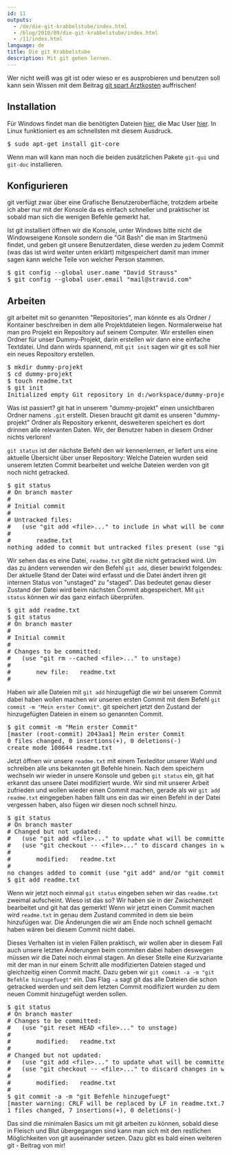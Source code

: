 ```yaml
---
id: 11
outputs:
  - /de/die-git-krabbelstube/index.html
  - /blog/2010/09/die-git-krabbelstube/index.html
  - /11/index.html
language: de
title: Die git Krabbelstube
description: Mit git gehen lernen.
---
```


<p>
Wer nicht weiß was git ist oder wieso er es ausprobieren und benutzen soll kann sein Wissen mit dem Beitrag <a href="http://stravid.com/blog/2010/09/git-spart-arztkosten/">git spart Arztkosten</a> auffrischen!
</p>
<h2>Installation</h2>
<p>
Für Windows findet man die benötigten Dateien <a href="http://code.google.com/p/msysgit/downloads/list">hier</a>, die Mac User <a href="http://code.google.com/p/git-osx-installer/downloads/list?can=3">hier</a>. In Linux funktioniert es am schnellsten mit diesem Ausdruck.
</p>
<p>
<pre>$ sudo apt-get install git-core</pre>
</p>
<p>
Wenn man will kann man noch die beiden zusätzlichen Pakete <code>git-gui</code> und <code>git-doc</code> installieren.
</p>
<h2>Konfigurieren</h2>
<p>
git verfügt zwar über eine Grafische Benutzeroberfläche, trotzdem arbeite ich aber nur mit der Konsole da es einfach schneller und praktischer ist sobald man sich die wenigen Befehle gemerkt hat.
</p>
<p>
Ist git installiert öffnen wir die Konsole, unter Windows bitte nicht die Windowseigene Konsole sondern die "Git Bash" die man im Startmenü findet, und geben git unsere Benutzerdaten, diese werden zu jedem Commit (was das ist wird weiter unten erklärt) mitgespeichert damit man immer sagen kann welche Teile von welcher Person stammen.
</p>
<p>
<pre>
$ git config --global user.name &quot;David Strauss&quot;
$ git config --global user.email &quot;mail@stravid.com&quot;
</pre>
</p>
<h2>Arbeiten</h2>
<p>
git arbeitet mit so genannten "Repositories", man könnte es als Ordner / Kontainer beschreiben in dem alle Projektdateien liegen. Normalerweise hat man pro Projekt ein Repository auf seinem Computer. Wir erstellen einen Ordner für unser Dummy-Projekt, darin erstellen wir dann eine einfache Textdatei. Und dann wirds spannend, mit <code>git init</code> sagen wir git es soll hier ein neues Repository erstellen.
</p>
<p>
<pre>
$ mkdir dummy-projekt
$ cd dummy-projekt
$ touch readme.txt
$ git init
Initialized empty Git repository in d:/workspace/dummy-projekt/.git/
</pre>
</p>
<p>
Was ist passiert? git hat in unserem "dummy-projekt" einen unsichtbaren Ordner namens <code>.git</code> erstellt. Diesen braucht git damit es unseren "dummy-projekt" Ordner als Repository erkennt, desweiteren speichert es dort drinnen alle relevanten Daten. Wir, der Benutzer haben in diesem Ordner nichts verloren!
</p>
<p>
<code>git status</code> ist der nächste Befehl den wir kennenlernen, er liefert uns eine aktuelle Übersicht über unser Repository: Welche Dateien wurden seid unserem letzten Commit bearbeitet und welche Dateien werden von git noch nicht getracked.
</p>
<p>
<pre>
$ git status
# On branch master
#
# Initial commit
#
# Untracked files:
#   (use &quot;git add &lt;file&gt;...&quot; to include in what will be committed)
#
#       readme.txt
nothing added to commit but untracked files present (use &quot;git add&quot; to track)
</pre>
</p>
<p>
Wir sehen das es eine Datei, <code>readme.txt</code> gibt die nicht getracked wird. Um das zu ändern verwenden wir den Befehl <code>git add</code>, dieser bewirkt folgendes: Der aktuelle Stand der Datei wird erfasst und die Datei ändert ihren git internen Status von "unstaged" zu "staged". Das bedeutet genau dieser Zustand der Datei wird beim nächsten Commit abgespeichert. Mit <code>git status</code> können wir das ganz einfach überprüfen.
</p>
<p>
<pre>
$ git add readme.txt
$ git status
# On branch master
#
# Initial commit
#
# Changes to be committed:
#   (use &quot;git rm --cached &lt;file&gt;...&quot; to unstage)
#
#       new file:   readme.txt
#
</pre>
</p>
<p>
Haben wir alle Dateien mit <code>git add</code> hinzugefügt die wir bei unserem Commit dabei haben wollen machen wir unseren ersten Commit mit dem Befehl <code>git commit -m "Mein erster Commit"</code>. git speichert jetzt den Zustand der hinzugefügten Dateien in einem so genannten Commit.
</p>
<p>
<pre>
$ git commit -m &quot;Mein erster Commit&quot;
[master (root-commit) 2043aa1] Mein erster Commit
0 files changed, 0 insertions(+), 0 deletions(-)
create mode 100644 readme.txt
</pre>
</p>
<p>
Jetzt öffnen wir unsere <code>readme.txt</code> mit einem Texteditor unserer Wahl und schreiben alle uns bekannten git Befehle hinein. Nach dem speichern wechseln wir wieder in unsere Konsole und geben <code>git status</code> ein, git hat erkannt das unsere Datei modifiziert wurde. Wir sind mit unserer Arbeit zufrieden und wollen wieder einen Commit machen, gerade als wir <code>git add readme.txt</code> eingegeben haben fällt uns ein das wir einen Befehl in der Datei vergessen haben, also fügen wir diesen noch schnell hinzu.
</p>
<p>
<pre>
$ git status
# On branch master
# Changed but not updated:
#   (use &quot;git add &lt;file&gt;...&quot; to update what will be committed)
#   (use &quot;git checkout -- &lt;file&gt;...&quot; to discard changes in working directory)
#
#       modified:   readme.txt
#
no changes added to commit (use &quot;git add&quot; and/or &quot;git commit -a&quot;)
$ git add readme.txt
</pre>
</p>
<p>
Wenn wir jetzt noch einmal <code>git status</code> eingeben sehen wir das <code>readme.txt</code> zweimal aufscheint. Wieso ist das so? Wir haben sie in der Zwischenzeit bearbeitet und git hat das gemerkt! Wenn wir jetzt einen Commit machen wird <code>readme.txt</code> in genau dem Zustand commited in dem sie beim hinzufügen war. Die Änderungen die wir am Ende noch schnell gemacht haben wären bei diesem Commit nicht dabei.
</p>
<p>
Dieses Verhalten ist in vielen Fällen praktisch, wir wollen aber in diesem Fall auch unsere letzten Änderungen beim commiten dabei haben deswegen müssen wir die Datei noch einmal stagen. An dieser Stelle eine Kurzvariante mit der man in nur einem Schritt alle modifizierten Dateien staged und gleichzeitig einen Commit macht. Dazu geben wir <code>git commit -a -m "git Befehle hinzugefuegt"</code> ein. Das Flag <code>-a</code> sagt git das alle Dateien die schon getracked werden und seit dem letzten Commit modifiziert wurden zu dem neuen Commit hinzugefügt werden sollen.
</p>
<p>
<pre>
$ git status
# On branch master
# Changes to be committed:
#   (use &quot;git reset HEAD &lt;file&gt;...&quot; to unstage)
#
#       modified:   readme.txt
#
# Changed but not updated:
#   (use &quot;git add &lt;file&gt;...&quot; to update what will be committed)
#   (use &quot;git checkout -- &lt;file&gt;...&quot; to discard changes in working directory)
#
#       modified:   readme.txt
#
$ git commit -a -m &quot;git Befehle hinzugefuegt&quot;
[master warning: CRLF will be replaced by LF in readme.txt.73c0c45] git Befehle hinzugefuegt
1 files changed, 7 insertions(+), 0 deletions(-)
</pre>
</p>
<p>
Das sind die minimalen Basics um mit git arbeiten zu können, sobald diese in Fleisch und Blut übergegangen sind kann man sich mit den restlichen Möglichkeiten von git auseinander setzen.
Dazu gibt es bald einen weiteren git - Beitrag von mir!
</p>
